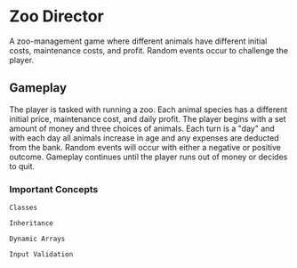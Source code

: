 # Zoo Director

A zoo-management game where different animals have different initial costs, maintenance costs, and profit. Random events occur to challenge the player.

## Gameplay

The player is tasked with running a zoo. Each animal species has a different initial price, maintenance cost, and daily profit. The player begins with a set amount of money and three choices of animals. Each turn is a "day" and with each day all animals increase in age and any expenses are deducted from the bank. Random events will occur with either a negative or positive outcome. Gameplay continues until the player runs out of money or decides to quit.

### Important Concepts

```
Classes
```

```
Inheritance
```

```
Dynamic Arrays
```

```
Input Validation
```
